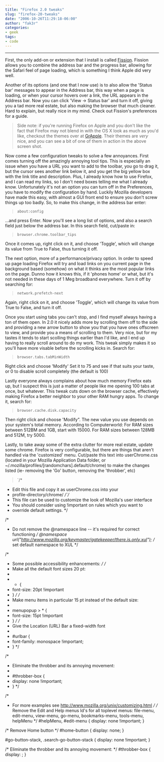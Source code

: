 ```yaml
---
title: "Firefox 2.0 tweaks"
slug: "firefox-20-tweaks"
date: "2006-10-26T11:29:18-06:00"
author: "fak3r"
categories:
- geek
tags:
- code
---
```


<!-- more -->


* * *


First, the only add-on or extension that I install is called [Fission](https://addons.mozilla.org/firefox/1951/). Fission allows you to combine the address bar and the progress bar, allowing for the Safari feel of page loading, which is something I think Apple did very well.









Another of its options (and one that I now use) is to also allow the 'Status bar' messages to appear in the Address bar, this way when a page is loading, or when your cursor hovers over a link, the URL appears in the Address bar.  Now you can click 'View -> Status bar' and turn it off, giving you a tad more real estate, but also making the browser that much cleaner.  Hard to explain, but really nice in my mind.  Check out Fission's preferences for a guide.


> Side note: if you're running Firefox on Apple and you don't like the fact that Firefox may not blend in with the OS X look as much as you'd like, checkout the themes over at [GrApple](http://takebacktheweb.org/).  Their themes are *very* nice, and you can see a bit of one of them in action in the above screen shot.


Now come a few configuration tweaks to solve a few annoyances.  First comes turning off the amazingly annoying tool tips.  This is especially an issue when you have a URL you want to add to the toolbar, you go to drag it, but the cursor sees another link below it, and you get the big yellow box with the link title and description.  Plus, I already know how to use Firefox, and I can read my links, so I don't need boxes telling me what I already know.  Unfortunately it's not an option you can turn off in the Preferences, you have to modify the configuration by hand.  Luckily Mozilla developers have made this easy, with almost a GUI front end to ensure you don't screw things up too badly.  So, to make this change, in the address bar enter:


> `about:config`


...and press Enter.  Now you'll see a long list of options, and also a search field just below the address bar.  In this search field, cut/paste in:


> `browser.chrome.toolbar_tips`


Once it comes up, right click on it, and choose 'Toggle', which will change its value from True to False, thus turning it off.

The next option, more of a performance/privacy option.  In order to speed up page loading Firefox will try and load links on you current page in the background based (somehow) on what it thinks are the most popular links on the page.  Dunno how it knows this, if it 'phones home' or what, but it's not needed in these days of 1 Meg broadband everywhere.  Turn it off by searching for:


> `network.prefetch-next`


Again, right click on it, and choose 'Toggle', which will change its value from True to False, and turn it off.

Once you start using tabs you can't stop, and I find myself always having a ton of them open.  In 2.0 it nicely adds more by scrolling them off to the side and providing a new arrow button to show you that you have ones offscreen to view, and provide you a means of scrolling to them.  Very nice, but for my tastes it tends to start scolling things earlier than I'd like, and I end up having to really scroll around to do my work.  This tweak simply makes it so you'll have more visable before the scrolling kicks in.  Search for:


> `browser.tabs.tabMinWidth`


Right click and choose 'Modify'  Set it to 75 and see if that suits your taste, or 0 to disable scroll completely (the default is 100)

Lastly everyone always complains about how much memory Firefox eats up, but I suspect this is just a matter of people like me opening 100 tabs at once, but whatever.  This tweak cuts down on the browser cache, effectively making Firefox a better neighbor to your other RAM hungry apps.  To change it, search for:


> `browser.cache.disk.capacity`


Then right click and choose 'Modify".   The new value you use depends on your system's total memory. According to Computerworld: For RAM sizes between 512BM and 1GB, start with 15000. For RAM sizes between 128MB and 512M, try 5000.

Lastly, to take away some of the extra clutter for more real estate, update some chrome.  Firefox is very configurable, but there are things that aren't handled via the 'customized' menu.  Cut/paste this text into userChrome.css (located in your Mozilla Application Data folder, or ~/.mozilla/profiles/[randomchars].default/chrome) to make the changes listed (ie- removing the 'Go' button, removing the 'throbber', etc)


> `/*
* Edit this file and copy it as userChrome.css into your
* profile-directory/chrome/
*/`/*
* This file can be used to customize the look of Mozilla's user interface
* You should consider using !important on rules which you want to
* override default settings.
*/

/*
* Do not remove the @namespace line -- it's required for correct functioning
*/
@namespace url("http://www.mozilla.org/keymaster/gatekeeper/there.is.only.xul"); /* set default namespace to XUL */

/*
* Some possible accessibility enhancements:
*/
/*
* Make all the default font sizes 20 pt:
*
* * {
*   font-size: 20pt !important
* }
*/
/*
* Make menu items in particular 15 pt instead of the default size:
*
* menupopup > * {
*   font-size: 15pt !important
* }
*/
/*
* Give the Location (URL) Bar a fixed-width font
*
* #urlbar {
*    font-family: monospace !important;
* }
*/

/*
* Eliminate the throbber and its annoying movement:
*
* #throbber-box {
*   display: none !important;
* }
*/

/*
* For more examples see http://www.mozilla.org/unix/customizing.html
*/
/* Remove the Edit and Help menus
Id's for all toplevel menus:
file-menu, edit-menu, view-menu, go-menu, bookmarks-menu, tools-menu, helpMenu */
#helpMenu, #edit-menu {    display: none !important; }

/* Remove Home button */
#home-button { display: none; }

#go-button-stack, .search-go-button-stack {
display: none !important;
}

/* Eliminate the throbber and its annoying movement: */
#throbber-box { display: ; }
